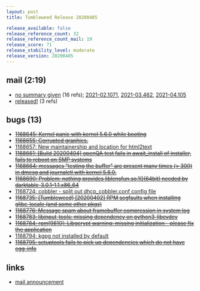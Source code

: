 ```yaml
---
layout: post
title: Tumbleweed Release 20200405

release_available: false
release_reference_count: 32
release_reference_count_mail: 19
release_score: 71
release_stability_level: moderate
release_version: 20200405
---
```


## mail (2:19)

- [no summary given](https://github.com/boombatower/tumbleweed-review/issues/10) (16 refs); [2021-02.1071](https://github.com/boombatower/tumbleweed-review/issues/10), [2021-03.462](https://github.com/boombatower/tumbleweed-review/issues/10), [2021-04.105](https://github.com/boombatower/tumbleweed-review/issues/10)
- [released!](https://lists.opensuse.org/opensuse-factory/2020-04/msg00138.html) (3 refs)

## bugs (13)

<!--more-->

- ~~[1168645: Kernel panic with kernel 5.6.0 while booting](https://bugzilla.opensuse.org/show_bug.cgi?id=1168645)~~
- ~~[1168655: Corrupted graphics.](https://bugzilla.opensuse.org/show_bug.cgi?id=1168655)~~
- [1168657: New maintainership and location for html2text](https://bugzilla.opensuse.org/show_bug.cgi?id=1168657)
- ~~[1168661: \[Build 20200404\] openQA test fails in await_install of installer, fails to reboot on SMP systems](https://bugzilla.opensuse.org/show_bug.cgi?id=1168661)~~
- ~~[1168664: messages "testing the buffer" are present many times (> 300) in dmesg and journalctl with kernel 5.6.0.](https://bugzilla.opensuse.org/show_bug.cgi?id=1168664)~~
- ~~[1168690: Problem: nothing provides liblensfun.so.1()(64bit) needed by darktable-3.0.1-1.1.x86_64](https://bugzilla.opensuse.org/show_bug.cgi?id=1168690)~~
- [1168724: cobbler - split out dhcp_cobbler.conf config file](https://bugzilla.opensuse.org/show_bug.cgi?id=1168724)
- ~~[1168735: \[Tumbleweed\] \[20200402\] RPM segfaults when installing glibc-locale (and some other pkgs)](https://bugzilla.opensuse.org/show_bug.cgi?id=1168735)~~
- ~~[1168776: Message spam about framebuffer compression in system log](https://bugzilla.opensuse.org/show_bug.cgi?id=1168776)~~
- ~~[1168783: libinput-tools: missing dependency on python3-libevdev](https://bugzilla.opensuse.org/show_bug.cgi?id=1168783)~~
- ~~[1168784: rpm\[9810\]: Libgcrypt warning: missing initialization - please fix the application](https://bugzilla.opensuse.org/show_bug.cgi?id=1168784)~~
- [1168794: kgpg not installed by default](https://bugzilla.opensuse.org/show_bug.cgi?id=1168794)
- ~~[1168795: setuptools fails to pick up dependencies which do not have egg-info](https://bugzilla.opensuse.org/show_bug.cgi?id=1168795)~~



## links

- [mail announcement](https://github.com/boombatower/tumbleweed-review/issues/10)
